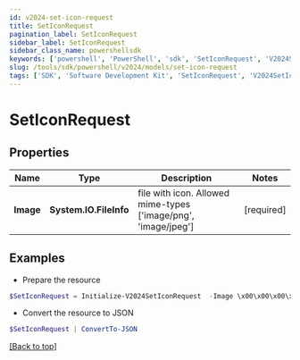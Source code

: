 ```yaml
---
id: v2024-set-icon-request
title: SetIconRequest
pagination_label: SetIconRequest
sidebar_label: SetIconRequest
sidebar_class_name: powershellsdk
keywords: ['powershell', 'PowerShell', 'sdk', 'SetIconRequest', 'V2024SetIconRequest'] 
slug: /tools/sdk/powershell/v2024/models/set-icon-request
tags: ['SDK', 'Software Development Kit', 'SetIconRequest', 'V2024SetIconRequest']
---
```



# SetIconRequest

## Properties

Name | Type | Description | Notes
------------ | ------------- | ------------- | -------------
**Image** | **System.IO.FileInfo** | file with icon. Allowed mime-types ['image/png', 'image/jpeg'] | [required]

## Examples

- Prepare the resource
```powershell
$SetIconRequest = Initialize-V2024SetIconRequest  -Image \x00\x00\x00\x02
```

- Convert the resource to JSON
```powershell
$SetIconRequest | ConvertTo-JSON
```


[[Back to top]](#) 

